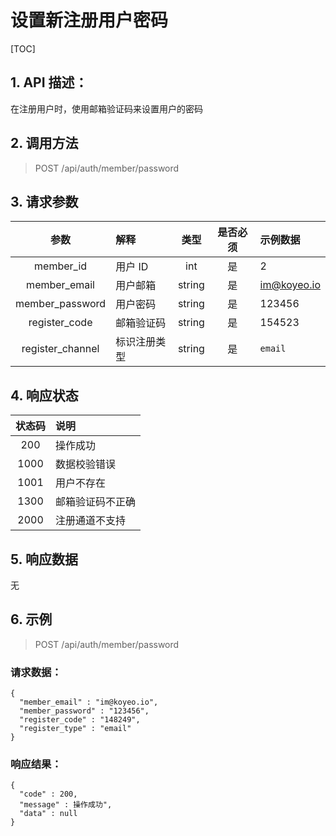 # 设置新注册用户密码

[TOC]

## 1. API 描述：

在注册用户时，使用邮箱验证码来设置用户的密码

## 2. 调用方法

> POST /api/auth/member/password

## 3. 请求参数

参数 | 解释 | 类型 | 是否必须 | 示例数据
:---:|:---|:---:|:---:|:---
member_id | 用户 ID | int | 是 | 2
member_email | 用户邮箱 | string | 是 | im@koyeo.io
member_password | 用户密码 | string | 是 | 123456
register_code| 邮箱验证码 | string | 是 | 154523
register_channel | 标识注册类型 | string | 是 | `email` | `mobile`

## 4. 响应状态

状态码 | 说明
:---:|:---
200 | 操作成功
1000 | 数据校验错误
1001 | 用户不存在
1300 | 邮箱验证码不正确
2000 | 注册通道不支持

## 5. 响应数据

无

## 6. 示例

> POST /api/auth/member/password

### 请求数据：

```josn
{
  "member_email" : "im@koyeo.io",
  "member_password" : "123456",
  "register_code" : "148249",
  "register_type" : "email"
}
```

### 响应结果：

```josn
{
  "code" : 200,
  "message" : 操作成功",
  "data" : null
}
```